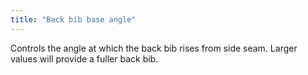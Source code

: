 ```yaml
---
title: "Back bib base angle"
---
```


Controls the angle at which the back bib rises from side seam. Larger values will provide a fuller back bib.
